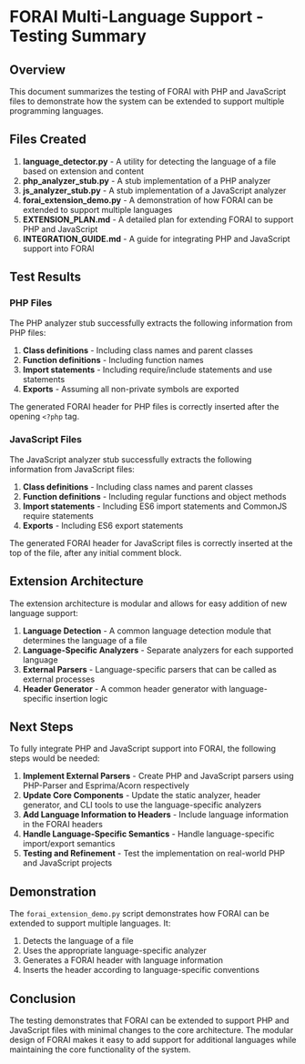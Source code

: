 # FORAI Multi-Language Support - Testing Summary

## Overview

This document summarizes the testing of FORAI with PHP and JavaScript files to demonstrate how the system can be extended to support multiple programming languages.

## Files Created

1. **language_detector.py** - A utility for detecting the language of a file based on extension and content
2. **php_analyzer_stub.py** - A stub implementation of a PHP analyzer
3. **js_analyzer_stub.py** - A stub implementation of a JavaScript analyzer
4. **forai_extension_demo.py** - A demonstration of how FORAI can be extended to support multiple languages
5. **EXTENSION_PLAN.md** - A detailed plan for extending FORAI to support PHP and JavaScript
6. **INTEGRATION_GUIDE.md** - A guide for integrating PHP and JavaScript support into FORAI

## Test Results

### PHP Files

The PHP analyzer stub successfully extracts the following information from PHP files:

1. **Class definitions** - Including class names and parent classes
2. **Function definitions** - Including function names
3. **Import statements** - Including require/include statements and use statements
4. **Exports** - Assuming all non-private symbols are exported

The generated FORAI header for PHP files is correctly inserted after the opening `<?php` tag.

### JavaScript Files

The JavaScript analyzer stub successfully extracts the following information from JavaScript files:

1. **Class definitions** - Including class names and parent classes
2. **Function definitions** - Including regular functions and object methods
3. **Import statements** - Including ES6 import statements and CommonJS require statements
4. **Exports** - Including ES6 export statements

The generated FORAI header for JavaScript files is correctly inserted at the top of the file, after any initial comment block.

## Extension Architecture

The extension architecture is modular and allows for easy addition of new language support:

1. **Language Detection** - A common language detection module that determines the language of a file
2. **Language-Specific Analyzers** - Separate analyzers for each supported language
3. **External Parsers** - Language-specific parsers that can be called as external processes
4. **Header Generator** - A common header generator with language-specific insertion logic

## Next Steps

To fully integrate PHP and JavaScript support into FORAI, the following steps would be needed:

1. **Implement External Parsers** - Create PHP and JavaScript parsers using PHP-Parser and Esprima/Acorn respectively
2. **Update Core Components** - Update the static analyzer, header generator, and CLI tools to use the language-specific analyzers
3. **Add Language Information to Headers** - Include language information in the FORAI headers
4. **Handle Language-Specific Semantics** - Handle language-specific import/export semantics
5. **Testing and Refinement** - Test the implementation on real-world PHP and JavaScript projects

## Demonstration

The `forai_extension_demo.py` script demonstrates how FORAI can be extended to support multiple languages. It:

1. Detects the language of a file
2. Uses the appropriate language-specific analyzer
3. Generates a FORAI header with language information
4. Inserts the header according to language-specific conventions

## Conclusion

The testing demonstrates that FORAI can be extended to support PHP and JavaScript files with minimal changes to the core architecture. The modular design of FORAI makes it easy to add support for additional languages while maintaining the core functionality of the system.
